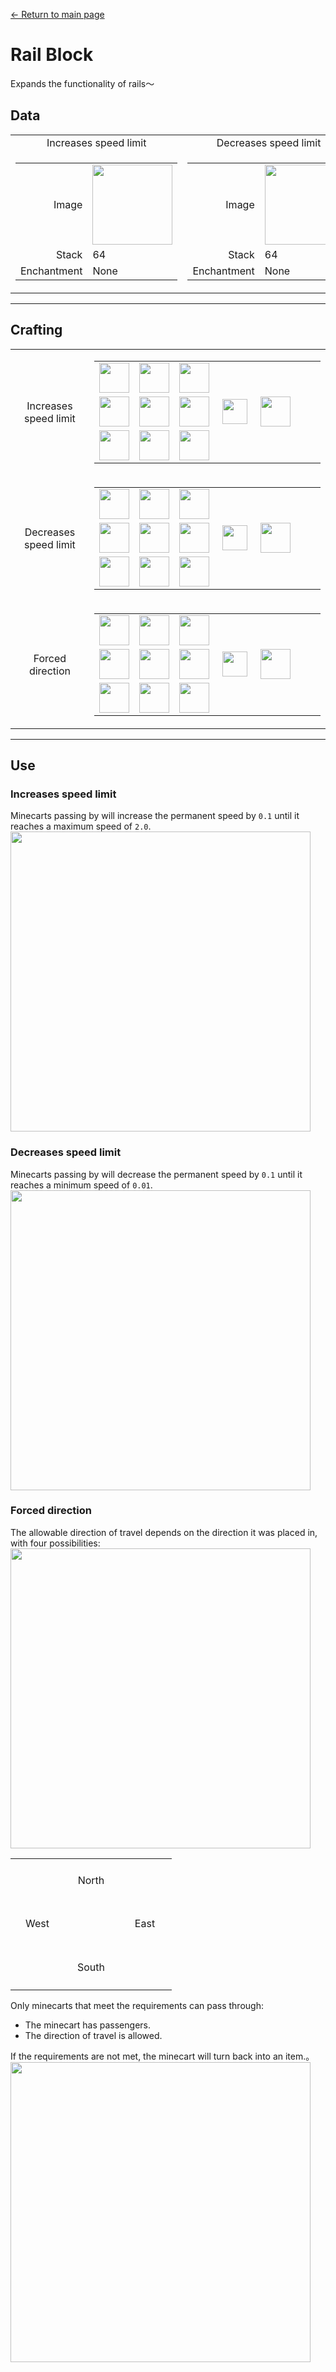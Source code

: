 [← Return to main page](../)
# Rail Block
Expands the functionality of rails～

## Data
<table>
    <tr>
        <td align="center">Increases speed limit</td>
        <td align="center">Decreases speed limit</td>
        <td align="center">Forced direction</td>
    </tr>
    <tr>
        <td>
            <table>
                <tr><td align="end">Image</td><td><img src="https://i.imgur.com/cO4kFh3.png" width="128"/></td></tr>
                <tr><td align="end">Stack</td><td>64</td></tr>
                <tr><td align="end">Enchantment</td><td>None</td></tr>
            </table>
        </td>
        <td>
            <table>
                <tr><td align="end">Image</td><td><img src="https://i.imgur.com/5v9heKY.png" width="128"/></td></tr>
                <tr><td align="end">Stack</td><td>64</td></tr>
                <tr><td align="end">Enchantment</td><td>None</td></tr>
            </table>
        </td>
        <td>
            <table>
                <tr><td align="end">Image</td><td><img src="https://i.imgur.com/yVAdA3i.png" width="128"/></td></tr>
                <tr><td align="end">Stack</td><td>64</td></tr>
                <tr><td align="end">Enchantment</td><td>None</td></tr>
            </table>
        </td>
    </tr>
</table>

---

## Crafting
<table>
    <tr>
        <td align="center">Increases speed limit</td>
        <td>
            <table>
                <tr><td><img src="https://i.imgur.com/8FSBrRo.png" width="48"/></td><td><img src="https://i.imgur.com/Y1x7fbq.png" width="48"/></td><td><img src="https://i.imgur.com/8FSBrRo.png" width="48"/></td><td colspan="3"></td></tr>
                <tr><td><img src="https://i.imgur.com/hz0wOiy.png" width="48"/></td><td><img src="https://i.imgur.com/Y1x7fbq.png" width="48"/></td><td><img src="https://i.imgur.com/hz0wOiy.png" width="48"/></td><td width="70" align="center"><img src="https://i.imgur.com/VE0KqIE.png" width="40"/></td><td><img src="https://i.imgur.com/cO4kFh3.png" width="48"/></td><td width="70"></td></tr>
                <tr><td><img src="https://i.imgur.com/Y1x7fbq.png" width="48"/></td><td><img src="https://i.imgur.com/Y1x7fbq.png" width="48"/></td><td><img src="https://i.imgur.com/Y1x7fbq.png" width="48"/></td><td colspan="3"></td></tr>
            </table>
        </td>
    </tr>
    <tr>
        <td align="center">Decreases speed limit</td>
        <td>
            <table>
                <tr><td><img src="https://i.imgur.com/8FSBrRo.png" width="48"/></td><td><img src="https://i.imgur.com/Y1x7fbq.png" width="48"/></td><td><img src="https://i.imgur.com/8FSBrRo.png" width="48"/></td><td colspan="3"></td></tr>
                <tr><td><img src="https://i.imgur.com/g5JXkcd.png" width="48"/></td><td><img src="https://i.imgur.com/Y1x7fbq.png" width="48"/></td><td><img src="https://i.imgur.com/g5JXkcd.png" width="48"/></td><td width="70" align="center"><img src="https://i.imgur.com/VE0KqIE.png" width="40"/></td><td><img src="https://i.imgur.com/5v9heKY.png" width="48"/></td><td width="70"></td></tr>
                <tr><td><img src="https://i.imgur.com/Y1x7fbq.png" width="48"/></td><td><img src="https://i.imgur.com/Y1x7fbq.png" width="48"/></td><td><img src="https://i.imgur.com/Y1x7fbq.png" width="48"/></td><td colspan="3"></td></tr>
            </table>
        </td>
    </tr>
    <tr>
        <td align="center">Forced direction</td>
        <td>
            <table>
                <tr><td><img src="https://i.imgur.com/8FSBrRo.png" width="48"/></td><td><img src="https://i.imgur.com/Y1x7fbq.png" width="48"/></td><td><img src="https://i.imgur.com/8FSBrRo.png" width="48"/></td><td colspan="3"></td></tr>
                <tr><td><img src="https://i.imgur.com/8FSBrRo.png" width="48"/></td><td><img src="https://i.imgur.com/Y1x7fbq.png" width="48"/></td><td><img src="https://i.imgur.com/c6Cmqmi.png" width="48"/></td><td width="70" align="center"><img src="https://i.imgur.com/VE0KqIE.png" width="40"/></td><td><img src="https://i.imgur.com/yVAdA3i.png" width="48"/></td><td width="70"></td></tr>
                <tr><td><img src="https://i.imgur.com/Y1x7fbq.png" width="48"/></td><td><img src="https://i.imgur.com/Y1x7fbq.png" width="48"/></td><td><img src="https://i.imgur.com/Y1x7fbq.png" width="48"/></td><td colspan="3"></td></tr>
            </table>
        </td>
    </tr>
</table>

---

## Use
### Increases speed limit
Minecarts passing by will increase the permanent speed by `0.1` until it reaches a maximum speed of `2.0`.
<img src="https://i.imgur.com/Xu9VkAN.png" width="480"/>

### Decreases speed limit
Minecarts passing by will decrease the permanent speed by `0.1` until it reaches a minimum speed of `0.01`.
<img src="https://i.imgur.com/tUCGWqI.png" width="480"/>

### Forced direction
The allowable direction of travel depends on the direction it was placed in, with four possibilities:
<img src="https://i.imgur.com/66I0z3v.png" width="480"/>
<table>
    <tr><td align="center" width="70" height="70"></td><td align="center" width="70" height="70">North</td><td align="center" width="70" height="70"></td></tr>
    <tr><td align="center" width="70" height="70">West</td><td align="center" width="70" height="70"></td><td align="center" width="70" height="70">East</td></tr>
    <tr><td align="center" width="70" height="70"></td><td align="center" width="70" height="70">South</td><td align="center" width="70" height="70"></td></tr>
</table>

Only minecarts that meet the requirements can pass through:
- The minecart has passengers.
- The direction of travel is allowed.

If the requirements are not met, the minecart will turn back into an item.。  
<img src="https://i.imgur.com/xtgag7f.png" width="480"/>

